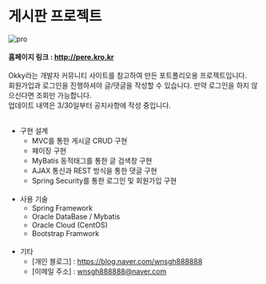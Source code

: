 # 게시판 프로젝트
![pro](https://user-images.githubusercontent.com/79947469/113085455-ccefba80-921a-11eb-8c57-cee0f95bdbe8.PNG)
<br><br>
**홈페이지 링크 : <http://pere.kro.kr>**
<br>
<br>
Okky라는 개발자 커뮤니티 사이트를 참고하여 만든 포트폴리오용 프로젝트입니다.<br>
회원가입과 로그인을 진행하셔야 글/댓글을 작성할 수 있습니다. 만약 로그인을 하지 않으신다면 조회만 가능합니다.<br>
업데이트 내역은 3/30일부터 공지사항에 작성 중입니다.
<br>
<br>
* 구현 설계
  * MVC를 통한 게시글 CRUD 구현 
  * 페이징 구현 
  * MyBatis 동적태그를 통한 글 검색창 구현
  * AJAX 통신과 REST 방식을 통한 댓글 구현
  * Spring Security를 통한 로그인 및 회원가입 구현
<br><br> 
* 사용 기술
  * Spring Framework 
  * Oracle DataBase / Mybatis
  * Oracle Cloud (CentOS)
  * Bootstrap Framwork
<br><br>
* 기타
  * [개인 블로그] : <https://blog.naver.com/wnsgh888888>
  * [이메일 주소] : wnsgh888888@naver.com
